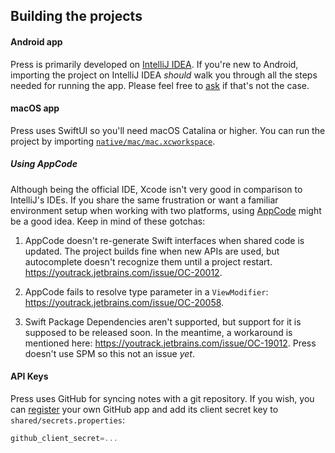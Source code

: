 ## Building the projects

#### Android app
Press is primarily developed on [IntelliJ IDEA](https://www.jetbrains.com/idea/). If you're new to Android, importing the project on IntelliJ IDEA *should* walk you through all the steps needed for running the app. Please feel free to [ask](https://github.com/saket/press/issues/new) if that's not the case.  

#### macOS app
Press uses SwiftUI so you'll need macOS Catalina or higher. You can run the project by importing [`native/mac/mac.xcworkspace`](https://github.com/saket/press/tree/master/native/mac/mac.xcworkspace). 

##### Using AppCode
Although being the official IDE, Xcode isn't very good in comparison to IntelliJ's IDEs. If you share the same frustration or want a familiar environment setup when working with two platforms, using [AppCode](https://www.jetbrains.com/objc/) might be a good idea. Keep in mind of these gotchas:

1. AppCode doesn't re-generate Swift interfaces when shared code is updated. The project builds fine when new APIs are used, but autocomplete doesn't recognize them until a project restart. https://youtrack.jetbrains.com/issue/OC-20012. 

2. AppCode fails to resolve type parameter in a `ViewModifier`: https://youtrack.jetbrains.com/issue/OC-20058.

3. Swift Package Dependencies aren't supported, but support for it is supposed to be released soon. In the meantime, a workaround is mentioned here: https://youtrack.jetbrains.com/issue/OC-19012. Press doesn't use SPM so this not an issue _yet_. 

#### API Keys
Press uses GitHub for syncing notes with a git repository. If you wish, you can [register](https://github.com/settings/applications/new) your own GitHub app and add its client secret key to `shared/secrets.properties`:

```groovy
github_client_secret=...
```
